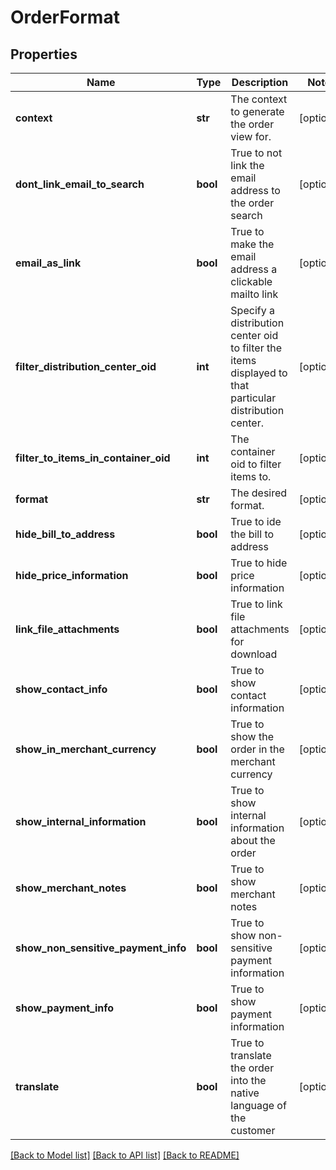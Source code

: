# OrderFormat

## Properties
Name | Type | Description | Notes
------------ | ------------- | ------------- | -------------
**context** | **str** | The context to generate the order view for. | [optional] 
**dont_link_email_to_search** | **bool** | True to not link the email address to the order search | [optional] 
**email_as_link** | **bool** | True to make the email address a clickable mailto link | [optional] 
**filter_distribution_center_oid** | **int** | Specify a distribution center oid to filter the items displayed to that particular distribution center. | [optional] 
**filter_to_items_in_container_oid** | **int** | The container oid to filter items to. | [optional] 
**format** | **str** | The desired format. | [optional] 
**hide_bill_to_address** | **bool** | True to ide the bill to address | [optional] 
**hide_price_information** | **bool** | True to hide price information | [optional] 
**link_file_attachments** | **bool** | True to link file attachments for download | [optional] 
**show_contact_info** | **bool** | True to show contact information | [optional] 
**show_in_merchant_currency** | **bool** | True to show the order in the merchant currency | [optional] 
**show_internal_information** | **bool** | True to show internal information about the order | [optional] 
**show_merchant_notes** | **bool** | True to show merchant notes | [optional] 
**show_non_sensitive_payment_info** | **bool** | True to show non-sensitive payment information | [optional] 
**show_payment_info** | **bool** | True to show payment information | [optional] 
**translate** | **bool** | True to translate the order into the native language of the customer | [optional] 

[[Back to Model list]](../README.md#documentation-for-models) [[Back to API list]](../README.md#documentation-for-api-endpoints) [[Back to README]](../README.md)



